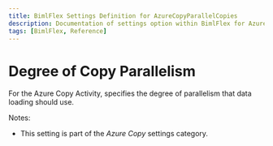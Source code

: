 ```yaml
---
title: BimlFlex Settings Definition for AzureCopyParallelCopies
description: Documentation of settings option within BimlFlex for AzureCopyParallelCopies
tags: [BimlFlex, Reference]
---
```


# Degree of Copy Parallelism

For the Azure Copy Activity, specifies the degree of parallelism that data loading should use.

Notes:

* This setting is part of the *Azure Copy* settings category.

